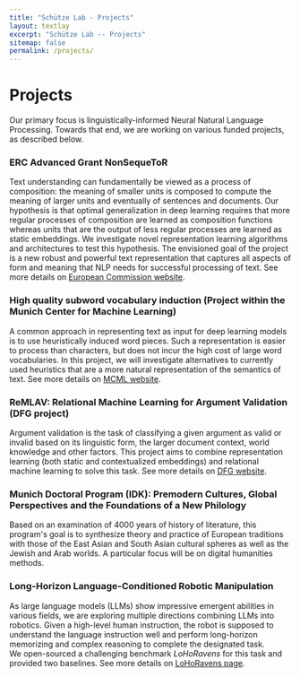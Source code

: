```yaml
---
title: "Schütze Lab - Projects"
layout: textlay
excerpt: "Schütze Lab -- Projects"
sitemap: false
permalink: /projects/
---
```


# Projects

Our primary focus is linguistically-informed Neural Natural Language Processing. Towards that end, we are working on various funded projects, as described below. 

### ERC Advanced Grant NonSequeToR

Text understanding can fundamentally be viewed as a process of composition: the meaning of smaller units is composed to compute the meaning of larger units and eventually of sentences and documents. Our hypothesis is that optimal generalization in deep learning requires that more regular processes of composition are learned as composition functions whereas units that are the output of less regular processes are learned as static embeddings.  We investigate novel representation learning algorithms and architectures to test this hypothesis. The envisioned goal of the project is a new robust and powerful text representation that
captures all aspects of form and meaning that NLP needs for successful processing of text.
See more details on [European Commission website](https://cordis.europa.eu/project/id/740516).

<!-- ![]({{ site.url }}{{ site.baseurl }}/images/respic/SpinFluc.png){: style="width: 80%; float: center; margin: 10px"} -->
### High quality subword vocabulary induction (Project within the Munich Center for Machine Learning)

A common approach in representing text as input for deep learning models is to use heuristically induced word pieces. Such a representation is easier to process than characters, but does not incur the high cost of large word vocabularies. In this project, we will investigate alternatives to currently used heuristics that are a more natural representation of the semantics of text.
See more details on [MCML website](https://mcml.ai/areas_of_competence/).

### ReMLAV: Relational Machine Learning for Argument Validation (DFG project)

Argument validation is the task of classifying a given argument as valid or invalid based on its linguistic form, the larger document context, world knowledge and other factors. This project aims to combine representation learning (both static and contextualized embeddings) and relational machine learning to solve this task.
See more details on [DFG website](https://gepris.dfg.de/gepris/projekt/376183703).

### Munich Doctoral Program (IDK): Premodern Cultures, Global Perspectives and the Foundations of a New Philology
Based on an examination of 4000 years of history of literature, this program's goal is to synthesize theory and
practice of European traditions with those of the East Asian and South Asian cultural spheres as well as the Jewish and
Arab worlds. A particular focus will be on digital humanities methods.

<!-- ![]({{ site.url }}{{ site.baseurl }}/images/respic/SpinFluc.png){: style="width: 80%; float: center; margin: 10px"} -->

<!-- ## ... and more. -->


### Long-Horizon Language-Conditioned Robotic Manipulation

As large language models (LLMs) show impressive emergent abilities in various fields, we are exploring multiple directions combining LLMs into robotics.
Given a high-level human instruction, the robot is supposed to understand the language instruction well and perform long-horizon memorizing and complex reasoning to complete the designated task.   
We open-sourced a challenging benchmark *LoHoRavens* for this task and provided two baselines. 
See more details on [LoHoRavens page](https://cisnlp.github.io/lohoravens-webpage/).